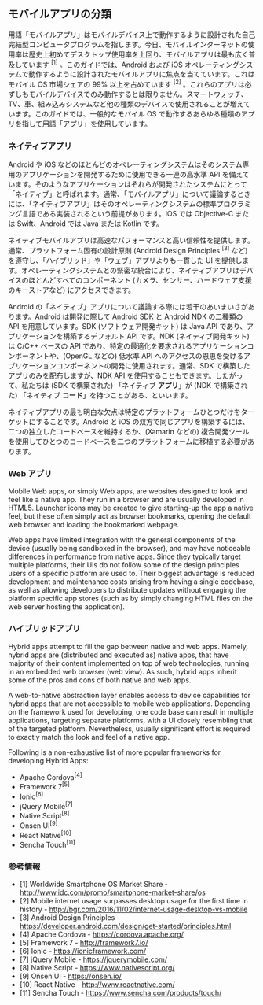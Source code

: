 
## モバイルアプリの分類

用語「モバイルアプリ」はモバイルデバイス上で動作するように設計された自己完結型コンピュータプログラムを指します。今日、モバイルインターネットの使用率は歴史上初めてデスクトップ使用率を上回り、モバイルアプリは最も広く普及しています <sup>[1]</sup> 。このガイドでは、Android および iOS オペレーティングシステムで動作するように設計されたモバイルアプリに焦点を当てています。これはモバイル OS 市場シェアの 99% 以上を占めています <sup>[2]</sup> 。これらのアプリは必ずしもモバイルデバイスでのみ動作するとは限りません。スマートウォッチ、TV、車、組み込みシステムなど他の種類のデバイスで使用されることが増えています。このガイドでは、一般的なモバイル OS で動作するあらゆる種類のアプリを指して用語「アプリ」を使用しています。

### ネイティブアプリ

Android や iOS などのほとんどのオペレーティングシステムはそのシステム専用のアプリケーションを開発するために使用できる一連の高水準 API を備えています。そのようなアプリケーションはそれらが開発されたシステムにとって「ネイティブ」と呼ばれます。通常、「モバイルアプリ」について議論するときには、「ネイティブアプリ」はそのオペレーティングシステムの標準プログラミング言語である実装されるという前提があります。iOS では Objective-C または Swift、Android では Java または Kotlin です。

ネイティブモバイルアプリは高速なパフォーマンスと高い信頼性を提供します。通常、プラットフォーム固有の設計原則 (Android Design Principles <sup>[3]</sup> など) を遵守し、「ハイブリッド」や「ウェブ」アプリよりも一貫した UI を提供します。オペレーティングシステムとの緊密な統合により、ネイティブアプリはデバイスのほとんどすべてのコンポーネント (カメラ、センサー、ハードウェア支援のキーストアなど) にアクセスできます。

Android の「ネイティブ」アプリについて議論する際には若干のあいまいさがあります。Android は開発に際して Android SDK と Android NDK の二種類の API を用意しています。SDK (ソフトウェア開発キット) は Java API であり、アプリケーションを構築するデフォルト API です。NDK (ネイティブ開発キット) は C/C++ ベースの API であり、特定の最適化を要求されるアプリケーションコンポーネントや、(OpenGL などの) 低水準 API へのアクセスの恩恵を受けるアプリケーションコンポーネントの開発に使用されます。通常、SDK で構築したアプリのみを配布しますが、NDK API を使用することもできます。したがって、私たちは (SDK で構築された) 「ネイティブ **アプリ**」が (NDK で構築された) 「ネイティブ **コード**」を持つことがある、といいます。

ネイティブアプリの最も明白な欠点は特定のプラットフォームひとつだけをターゲットにすることです。Android と iOS の双方で同じアプリを構築するには、二つの独立したコードベースを維持するか、(Xamarin などの) 複合開発ツールを使用してひとつのコードベースを二つのプラットフォームに移植する必要があります。

<!-- Note that Xamarin, unlike Cordova, actually creates native binaries for iOS and Android apps -->

### Web アプリ

Mobile Web apps, or simply Web apps, are websites designed to look and feel like a native app. They run in a browser and are usually developed in HTML5. Launcher icons may be created to give starting-up the app a native feel, but these often simply act as browser bookmarks, opening the default web browser and loading the bookmarked webpage.

Web apps have limited integration with the general components of the device (usually being sandboxed in the browser), and may have noticeable differences in performance from native apps. Since they typically target multiple platforms, their UIs do not follow some of the design principles users of a specific platform are used to. Their biggest advantage is reduced development and maintenance costs arising from having a single codebase, as well as allowing developers to distribute updates without engaging the platform specific app stores (such as by simply changing HTML files on the web server hosting the application).

### ハイブリッドアプリ

Hybrid apps attempt to fill the gap between native and web apps. Namely, hybrid apps are (distributed and executed as) native apps, that have majority of their content implemented on top of web technologies, running in an embedded web browser (web view). As such, hybrid apps inherit some of the pros and cons of both native and web apps.

A web-to-native abstraction layer enables access to device capabilities for hybrid apps that are not accessible to mobile web applications. Depending on the framework used for developing, one code base can result in multiple applications, targeting separate platforms, with a UI closely resembling that of the targeted platform. Nevertheless, usually significant effort is required to exactly match the look and feel of a native app.

Following is a non-exhaustive list of more popular frameworks for developing Hybrid Apps:

* Apache Cordova<sup>[4]</sup>
* Framework 7<sup>[5]</sup>
* Ionic<sup>[6]</sup>
* jQuery Mobile<sup>[7]</sup>
* Native Script<sup>[8]</sup>
* Onsen UI<sup>[9]</sup>
* React Native<sup>[10]</sup>
* Sencha Touch<sup>[11]</sup>

### 参考情報

* [1] Worldwide Smartphone OS Market Share - http://www.idc.com/promo/smartphone-market-share/os
* [2] Mobile internet usage surpasses desktop usage for the first time in history - http://bgr.com/2016/11/02/internet-usage-desktop-vs-mobile
* [3] Android Design Principles - https://developer.android.com/design/get-started/principles.html
* [4] Apache Cordova - https://cordova.apache.org/
* [5] Framework 7 - http://framework7.io/
* [6] Ionic - https://ionicframework.com/
* [7] jQuery Mobile - https://jquerymobile.com/
* [8] Native Script - https://www.nativescript.org/
* [9] Onsen UI - https://onsen.io/
* [10] React Native - http://www.reactnative.com/
* [11] Sencha Touch - https://www.sencha.com/products/touch/
